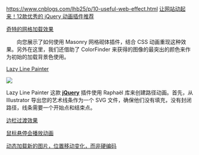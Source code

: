 https://www.cnblogs.com/lhb25/p/10-useful-web-effect.html
 [让网站动起来！12款优秀的 jQuery 动画插件推荐](https://www.cnblogs.com/lhb25/p/12-jquery-animation-plugins.html)

[奇特的网格加载效果](http://www.yyyweb.com/demo/samsung-grid/index.html)

　　向您展示了如何使用 Masonry 网格砌体插件，结合 CSS 动画重现这种效果。另外在这里，我们还借助了 ColorFinder 来获得的图像的最突出的颜色来作为初始的加载背景色使用。



[Lazy Line Painter](http://www.yyyweb.com/demo/inner-show/lazyline-painter.html)

[![](https://images0.cnblogs.com/i/36987/201403/201104246462819.jpg)](http://www.yyyweb.com/demo/inner-show/lazyline-painter.html)

Lazy Line Painter 这款 [**jQuery**](http://www.cnblogs.com/lhb25/category/277997.html) 插件使用 Raphaël 库来创建路径动画。首先，从 Illustrator 导出您的艺术线条作为一个 SVG 文件，确保他们没有填充，没有封闭路径，线条需要一个开始点和结束点。


[边栏过渡效果](http://www.yyyweb.com/demo/sidebar-transitions/)


[鼠标悬停会播放动画](https://darsa.in/motio/)


[动态加载新的图片，位置移动变化，而非硬编码](https://github.com/maccman/jquery.magicmove)